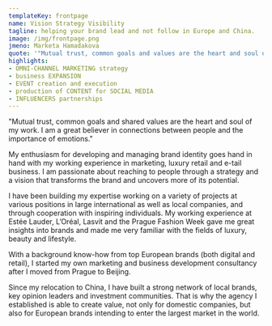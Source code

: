 ```yaml
---
templateKey: frontpage
name: Vision Strategy Visibility
tagline: helping your brand lead and not follow in Europe and China.
image: /img/frontpage.png
jmeno: Marketa Hamadakova
quote: '"Mutual trust, common goals and values are the heart and soul of my work. I am great believer in connections across people and emotions."'
highlights:
- OMNI-CHANNEL MARKETING strategy
- business EXPANSION
- EVENT creation and execution
- production of CONTENT for SOCIAL MEDIA
- INFLUENCERS partnerships
---
```


"Mutual trust, common goals and shared values are the heart and soul of my work. I am a great believer in connections between people and the importance of emotions."

My enthusiasm for developing and managing brand identity goes hand in hand with my working experience in marketing, luxury retail and e-tail business. I am passionate about reaching to people through a strategy and a vision that transforms the brand and uncovers more of its potential.

I have been building my expertise working on a variety of projects at various positions in large international as well as local companies, and through cooperation with inspiring individuals. My working experience at Estée Lauder, L’Oréal, Lasvit and the Prague Fashion Week gave me  great insights into brands and made me very familiar with the fields of luxury, beauty and lifestyle.

With a background know-how from top European brands (both digital and retail), I started my own marketing and business development consultancy after I moved from Prague to Beijing.

Since my relocation to China, I have built a strong network of local brands, key opinion leaders and investment communities. That is why the agency I established is able to create value, not only for domestic companies, but also for European brands intending to enter the largest market in the world.